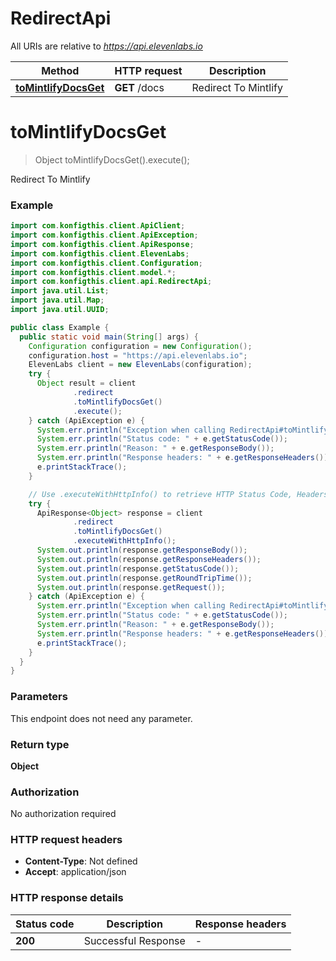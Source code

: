 # RedirectApi

All URIs are relative to *https://api.elevenlabs.io*

| Method | HTTP request | Description |
|------------- | ------------- | -------------|
| [**toMintlifyDocsGet**](RedirectApi.md#toMintlifyDocsGet) | **GET** /docs | Redirect To Mintlify |


<a name="toMintlifyDocsGet"></a>
# **toMintlifyDocsGet**
> Object toMintlifyDocsGet().execute();

Redirect To Mintlify

### Example
```java
import com.konfigthis.client.ApiClient;
import com.konfigthis.client.ApiException;
import com.konfigthis.client.ApiResponse;
import com.konfigthis.client.ElevenLabs;
import com.konfigthis.client.Configuration;
import com.konfigthis.client.model.*;
import com.konfigthis.client.api.RedirectApi;
import java.util.List;
import java.util.Map;
import java.util.UUID;

public class Example {
  public static void main(String[] args) {
    Configuration configuration = new Configuration();
    configuration.host = "https://api.elevenlabs.io";
    ElevenLabs client = new ElevenLabs(configuration);
    try {
      Object result = client
              .redirect
              .toMintlifyDocsGet()
              .execute();
    } catch (ApiException e) {
      System.err.println("Exception when calling RedirectApi#toMintlifyDocsGet");
      System.err.println("Status code: " + e.getStatusCode());
      System.err.println("Reason: " + e.getResponseBody());
      System.err.println("Response headers: " + e.getResponseHeaders());
      e.printStackTrace();
    }

    // Use .executeWithHttpInfo() to retrieve HTTP Status Code, Headers and Request
    try {
      ApiResponse<Object> response = client
              .redirect
              .toMintlifyDocsGet()
              .executeWithHttpInfo();
      System.out.println(response.getResponseBody());
      System.out.println(response.getResponseHeaders());
      System.out.println(response.getStatusCode());
      System.out.println(response.getRoundTripTime());
      System.out.println(response.getRequest());
    } catch (ApiException e) {
      System.err.println("Exception when calling RedirectApi#toMintlifyDocsGet");
      System.err.println("Status code: " + e.getStatusCode());
      System.err.println("Reason: " + e.getResponseBody());
      System.err.println("Response headers: " + e.getResponseHeaders());
      e.printStackTrace();
    }
  }
}

```

### Parameters
This endpoint does not need any parameter.

### Return type

**Object**

### Authorization

No authorization required

### HTTP request headers

 - **Content-Type**: Not defined
 - **Accept**: application/json

### HTTP response details
| Status code | Description | Response headers |
|-------------|-------------|------------------|
| **200** | Successful Response |  -  |

